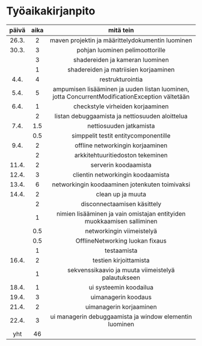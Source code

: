 # Työaikakirjanpito
| päivä | aika | mitä tein |
| :----: | :----: | :----: |
| 26.3. | 2 | maven projektin ja määrittelydokumentin luominen |
| 30.3. | 3 | pohjan luominen pelimoottorille |
|  | 3 | shadereiden ja kameran luominen |
| | 1 | shadereiden ja matriisien korjaaminen |
| 4.4. | 4 | restrukturointia |
| 5.4. | 5 | ampumisen lisääminen ja uuden listan luominen, jotta ConcurrentModificationException vältetään |
| 6.4. | 1 | checkstyle virheiden korjaaminen |
| | 2 | listan debuggaamista ja nettiosuuden aloittelua |
| 7.4. | 1.5 | nettiosuuden jatkamista |
| | 0.5 | simppelit testit entitycomponentille |
| 9.4. | 2 | offline networkingin korjaaminen |
| | 2 |	arkkitehtuuritiedoston tekeminen |
| 11.4. | 2 | serverin koodaamista |
| 12.4. | 3 | clientin networkingin koodaamista |
| 13.4. | 6 | networkingin koodaaminen jotenkuten toimivaksi |
| 14.4. | 2 | clean up ja muuta |
| | 2 | disconnectaamisen käsittely |
| | 1 | nimien lisääminen ja vain omistajan entityiden muokkaamisen salliminen |
| | 0.5 | networkingin viimeistelyä |
| | 0.5 | OfflineNetworking luokan fixaus |
| | 1 | testaamista |
| 16.4. | 2 | testien kirjoittamista |
| | 1 | sekvenssikaavio ja muuta viimeistelyä palautukseen |
| 18.4. | 1 | ui systeemin koodailua |
| 19.4. | 3 | uimanagerin koodaus |
| 21.4. | 2 | uimanagerin korjaaminen |
| 22.4. | 3 | ui managerin debuggaamista ja window elementin luominen |
| yht | 46 |